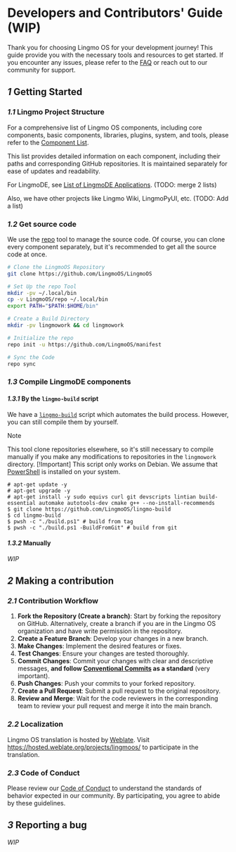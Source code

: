 # Developers and Contributors' Guide (WIP)

Thank you for choosing Lingmo OS for your development journey! This guide provide you with the necessary tools and resources to get started. If you encounter any issues, please refer to the [FAQ](faq.md) or reach out to our community for support.

## *1* Getting Started

### *1.1* Lingmo Project Structure

For a comprehensive list of Lingmo OS components, including core components, basic components, libraries, plugins, system, and tools, please refer to the [Component List](component-list.md).

This list provides detailed information on each component, including their paths and corresponding GitHub repositories. It is maintained separately for ease of updates and readability.

For LingmoDE, see [List of LingmoDE Applications](list-of-lingmode-applications). (TODO: merge 2 lists)

Also, we have other projects like Lingmo Wiki, LingmoPyUI, etc. (TODO: Add a list)

### *1.2* Get source code

We use the [repo](https://source.android.com/setup/develop/repo) tool to manage the source code. Of course, you can clone every component separately, but it's recommended to get all the source code at once.

```sh
# Clone the LingmoOS Repository
git clone https://github.com/LingmoOS/LingmoOS

# Set Up the repo Tool
mkdir -pv ~/.local/bin
cp -v LingmoOS/repo ~/.local/bin
export PATH="$PATH:$HOME/bin"

# Create a Build Directory
mkdir -pv lingmowork && cd lingmowork

# Initialize the repo
repo init -u https://github.com/LingmoOS/manifest

# Sync the Code
repo sync
```

### *1.3* Compile LingmoDE components

#### *1.3.1* By the `lingmo-build` script

We have a [`lingmo-build`](https://github.com/LingmoOS/lingmo-build) script which automates the build process. However, you can still compile them by yourself.
> [!Note]
> This tool clone repositories elsewhere, so it's still necessary to compile manually if you make any modifications to repositories in the  `lingmowork` directory.
> [!Important]
> This script only works on Debian.
We assume that [PowerShell](https://github.com/PowerShell/PowerShell) is installed on your system.

```console
# apt-get update -y
# apt-get upgrade -y
# apt-get install -y sudo equivs curl git devscripts lintian build-essential automake autotools-dev cmake g++ --no-install-recommends
$ git clone https://github.com/LingmoOS/lingmo-build
$ cd lingmo-build
$ pwsh -c "./build.ps1" # build from tag
$ pwsh -c "./build.ps1 -BuildFromGit" # build from git
```

#### *1.3.2* Manually

*WIP*

## *2* Making a contribution

### *2.1* Contribution Workflow

1. **Fork the Repository (Create a branch)**: Start by forking the repository on GitHub. Alternatively, create a branch if you are in the Lingmo OS organization and have write permission in the repository.
2. **Create a Feature Branch**: Develop your changes in a new branch.
3. **Make Changes**: Implement the desired features or fixes.
4. **Test Changes**: Ensure your changes are tested thoroughly.
5. **Commit Changes**: Commit your changes with clear and descriptive messages, **and follow [Conventional Commits](https://www.conventionalcommits.org/en/v1.0.0/) as a standard** (very important).
6. **Push Changes**: Push your commits to your forked repository.
7. **Create a Pull Request**: Submit a pull request to the original repository.
8. **Review and Merge**: Wait for the code reviewers in the corresponding team to review your pull request and merge it into the main branch.

### *2.2* Localization

Lingmo OS translation is hosted by [Weblate](https://hosted.weblate.org/). Visit <https://hosted.weblate.org/projects/lingmoos/> to participate in the translation.

### *2.3* Code of Conduct

Please review our [Code of Conduct](code-of-conduct.md) to understand the standards of behavior expected in our community. By participating, you agree to abide by these guidelines.

## *3* Reporting a bug

*WIP*
